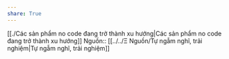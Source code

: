 ```yaml
---
share: True
---
```

[[./Các sản phẩm no code đang trở thành xu hướng|Các sản phẩm no code đang trở thành xu hướng]]
Nguồn:: [[../../Ξ Nguồn/Tự ngẫm nghĩ, trải nghiệm|Tự ngẫm nghĩ, trải nghiệm]]
